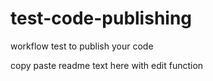 # test-code-publishing
workflow test to publish your code

copy paste readme text here with edit function 
